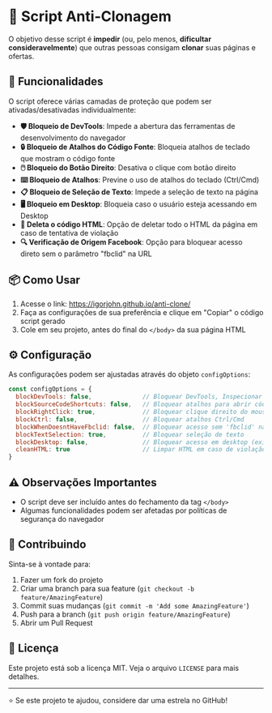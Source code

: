 # 🚫 Script Anti-Clonagem 

O objetivo desse script é **impedir** (ou, pelo menos, **dificultar consideravelmente**) que outras pessoas consigam **clonar** suas páginas e ofertas.

## 🚀 Funcionalidades

O script oferece várias camadas de proteção que podem ser ativadas/desativadas individualmente:

- **🛡️ Bloqueio de DevTools**: Impede a abertura das ferramentas de desenvolvimento do navegador
- **🔒 Bloqueio de Atalhos do Código Fonte**: Bloqueia atalhos de teclado que mostram o código fonte
- **🖱️ Bloqueio do Botão Direito**: Desativa o clique com botão direito
- **⌨️ Bloqueio de Atalhos**: Previne o uso de atalhos do teclado (Ctrl/Cmd)
- **📋 Bloqueio de Seleção de Texto**: Impede a seleção de texto na página
- **🖥️ Bloqueio em Desktop**: Bloqueia caso o usuário esteja acessando em Desktop
- **🧹 Deleta o código HTML**: Opção de deletar todo o HTML da página em caso de tentativa de violação
- **🔍 Verificação de Origem Facebook**: Opção para bloquear acesso direto sem o parâmetro "fbclid" na URL

## 📦 Como Usar

1. Acesse o link: https://igorjohn.github.io/anti-clone/
2. Faça as configurações de sua preferência e clique em "Copiar" o código script gerado 
3. Cole em seu projeto, antes do final do `</body>` da sua página HTML

## ⚙️ Configuração

As configurações podem ser ajustadas através do objeto `configOptions`:

```javascript
const configOptions = {
  blockDevTools: false,              // Bloquear DevTools, Inspecionar e console
  blockSourceCodeShortcuts: false,   // Bloquear atalhos para abrir código fonte
  blockRightClick: true,             // Bloquear clique direito do mouse
  blockCtrl: false,                  // Bloquear atalhos Ctrl/Cmd
  blockWhenDoesntHaveFbclid: false,  // Bloquear acesso sem 'fbclid' na URL
  blockTextSelection: true,          // Bloquear seleção de texto
  blockDesktop: false,               // Bloquear acesso em desktop (exibirá apenas em mobile ou tablet)
  cleanHTML: true                    // Limpar HTML em caso de violação
}
```

## ⚠️ Observações Importantes

- O script deve ser incluído antes do fechamento da tag `</body>`
- Algumas funcionalidades podem ser afetadas por políticas de segurança do navegador

## 🤝 Contribuindo

Sinta-se à vontade para:
1. Fazer um fork do projeto
2. Criar uma branch para sua feature (`git checkout -b feature/AmazingFeature`)
3. Commit suas mudanças (`git commit -m 'Add some AmazingFeature'`)
4. Push para a branch (`git push origin feature/AmazingFeature`)
5. Abrir um Pull Request

## 📝 Licença

Este projeto está sob a licença MIT. Veja o arquivo `LICENSE` para mais detalhes.

---

⭐ Se este projeto te ajudou, considere dar uma estrela no GitHub! 
